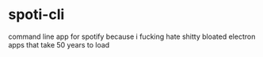 # spoti-cli
command line app for spotify because i fucking hate shitty bloated electron apps that take 50 years to load

